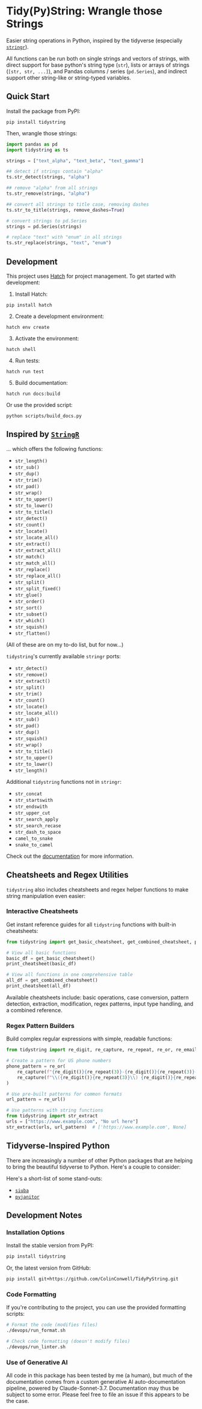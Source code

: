 # Tidy(Py)String: Wrangle those Strings

Easier string operations in Python, inspired by the tidyverse (especially [`stringr`](https://stringr.tidyverse.org/reference/index.html)).

All functions can be run both on single strings and vectors of strings, with direct support for base python's string type (`str`), lists or arrays of strings (`[str, str, ...]`), and Pandas columns / series (`pd.Series`), and indirect support other string-like or string-typed variables.

## Quick Start

Install the package from PyPI:

```shell
pip install tidystring
```

Then, wrangle those strings:

```python
import pandas as pd
import tidystring as ts

strings = ["text_alpha", "text_beta", "text_gamma"]

## detect if strings contain "alpha"
ts.str_detect(strings, "alpha")

## remove "alpha" from all strings
ts.str_remove(strings, "alpha")

## convert all strings to title case, removing dashes
ts.str_to_title(strings, remove_dashes=True)

# convert strings to pd.Series
strings = pd.Series(strings)

# replace "text" with "enum" in all strings
ts.str_replace(strings, "text", "enum")
```

## Development

This project uses [Hatch](https://hatch.pypa.io/) for project management. To get started with development:

1. Install Hatch:
```shell
pip install hatch
```

2. Create a development environment:
```shell
hatch env create
```

3. Activate the environment:
```shell
hatch shell
```

4. Run tests:
```shell
hatch run test
```

5. Build documentation:
```shell
hatch run docs:build
```
   Or use the provided script:
```shell
python scripts/build_docs.py
```

## Inspired by [`StringR`](https://stringr.tidyverse.org/reference/index.html)

... which offers the following functions:

- `str_length()`
- `str_sub()`
- `str_dup()`
- `str_trim()`
- `str_pad()`
- `str_wrap()`
- `str_to_upper()`
- `str_to_lower()`
- `str_to_title()`
- `str_detect()`
- `str_count()`
- `str_locate()`
- `str_locate_all()`
- `str_extract()`
- `str_extract_all()`
- `str_match()`
- `str_match_all()`
- `str_replace()`
- `str_replace_all()`
- `str_split()`
- `str_split_fixed()`
- `str_glue()`
- `str_order()`
- `str_sort()`
- `str_subset()`
- `str_which()`
- `str_squish()`
- `str_flatten()`

(All of these are on my to-do list, but for now...)

`tidystring`'s currently available `stringr` ports:

- `str_detect()`
- `str_remove()`
- `str_extract()`
- `str_split()`
- `str_trim()`
- `str_count()`
- `str_locate()`
- `str_locate_all()`
- `str_sub()`
- `str_pad()`
- `str_dup()`
- `str_squish()`
- `str_wrap()`
- `str_to_title()`
- `str_to_upper()`
- `str_to_lower()`
- `str_length()`

Additional `tidystring` functions not in `stringr`:

- `str_concat`
- `str_startswith`
- `str_endswith`
- `str_upper_cut`
- `str_search_apply`
- `str_search_recase`
- `str_dash_to_space`
- `camel_to_snake`
- `snake_to_camel`


Check out the [documentation]() for more information.

## Cheatsheets and Regex Utilities

`tidystring` also includes cheatsheets and regex helper functions to make string manipulation even easier:

### Interactive Cheatsheets

Get instant reference guides for all `tidystring` functions with built-in cheatsheets:

```python
from tidystring import get_basic_cheatsheet, get_combined_cheatsheet, print_cheatsheet

# View all basic functions
basic_df = get_basic_cheatsheet()
print_cheatsheet(basic_df)

# View all functions in one comprehensive table
all_df = get_combined_cheatsheet()
print_cheatsheet(all_df)
```

Available cheatsheets include: basic operations, case conversion, pattern detection, extraction, modification, regex patterns, input type handling, and a combined reference.

### Regex Pattern Builders

Build complex regular expressions with simple, readable functions:

```python
from tidystring import re_digit, re_capture, re_repeat, re_or, re_email

# Create a pattern for US phone numbers
phone_pattern = re_or(
    re_capture(f"{re_digit()}{re_repeat(3)}-{re_digit()}{re_repeat(3)}-{re_digit()}{re_repeat(4)}"),
    re_capture(f"\\({re_digit()}{re_repeat(3)}\\) {re_digit()}{re_repeat(3)}-{re_digit()}{re_repeat(4)}")
)

# Use pre-built patterns for common formats
url_pattern = re_url()

# Use patterns with string functions
from tidystring import str_extract
urls = ["https://www.example.com", "No url here"]
str_extract(urls, url_pattern)  # ['https://www.example.com', None]
```

## Tidyverse-Inspired Python

There are increasingly a number of other Python packages that are helping to bring the beautiful tidyverse to Python. Here's a couple to consider:

Here's a short-list of some stand-outs:

- [`siuba`](https://siuba.org/)
- [`pyjanitor`](https://pyjanitor-devs.github.io/pyjanitor/)

## Development Notes

### Installation Options

Install the stable version from PyPI:

```bash
pip install tidystring
```

Or, the latest version from GitHub:

```bash
pip install git+https://github.com/ColinConwell/TidyPyString.git
```

### Code Formatting

If you're contributing to the project, you can use the provided formatting scripts:

```bash
# Format the code (modifies files)
./devops/run_format.sh

# Check code formatting (doesn't modify files)
./devops/run_linter.sh
```

### Use of Generative AI

All code in this package has been tested by me (a human), but much of the documentation comes from a custom generative AI auto-documentation pipeline, powered by Claude-Sonnet-3.7. Documentation may thus be subject to some error. Please feel free to file an issue if this appears to be the case.
